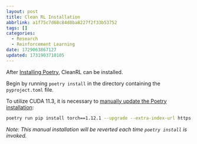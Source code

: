 ```yaml
---
layout: post
title: Clean RL Installation
abbrlink: a1f75c7d68c84d8ba8227f2f33b53752
tags: []
categories:
  - Research
  - Reinforcement Learning
date: 1729063867127
updated: 1731903710105
---
```


After [Installing Poetry](/p/014519b650ae451bb4db75ee90cd7385), CleanRL can be installed.

Begin by running `poetry install` in the directory containing the `pyproject.toml` file.

To utilize CUDA 11.3, it is necessary to [manually update the Poetry installation](https://docs.cleanrl.dev/get-started/basic-usage/#two-ways-to-run):

```bash
poetry run pip install torch==1.12.1 --upgrade --extra-index-url https://download.pytorch.org/whl/cu113
```

*Note: This manual installation will be reverted each time `poetry install` is invoked.*
